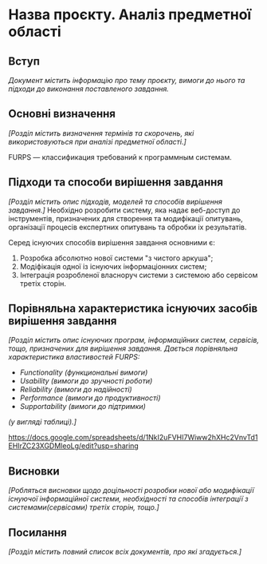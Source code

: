 # Назва проєкту. Аналіз предметної області

## Вступ

*Документ містить інформацію про тему проєкту, вимоги до нього та підходи до виконання поставленого завдання.*


## Основні визначення

*[Розділ містить визначення термінів та скорочень, які використовуються при аналізі предметної області.]*

FURPS — классификация требований к программным системам.

## Підходи та способи вирішення завдання

*[Розділ містить опис підходів, моделей та способів вирішення завдання.]*
  Необхідно розробити систему, яка надає веб-доступ до інструментів, призначених для створення та модифікації опитувань, організації процесів експертних опитувань та обробки іх результатів.

Серед існуючих способів вирішення завдання основними є:

1. Розробка абсолютно нової системи "з чистого аркуша";
2. Модіфікація одної із існуючих інформаціонних систем;
3. Інтеграція розробленої власноруч системи з системою або сервісом третіх сторін.

## Порівняльна характеристика існуючих засобів вирішення завдання

*[Розділ містить опис існуючих програм, інформаційних систем, сервісів, тощо, призначених для вирішення 
завдання. Дається порівняльна характеристика властивостей FURPS:*
- *Functionality (функциональні вимоги)*
- *Usability (вимоги до зручності роботи)*
- *Reliability (вимоги до надійності)*
- *Performance (вимоги до продуктивності)*
- *Supportability (вимоги до підтримки)*

 *(у вигляді таблиці).]*
 
 https://docs.google.com/spreadsheets/d/1NkI2uFVHI7Wiww2hXHc2VnvTd1EHIrZC23XGDMleoLg/edit?usp=sharing

## Висновки

*[Робляться висновки щодо доцільності розробки нової або модифікації існуючої інформаційної системи, необхідності та способів інтеграції з системами(сервісами) третіх сторін, тощо.]*

## Посилання

*[Розділ містить повний список всіх документів, про які згадується.]*
